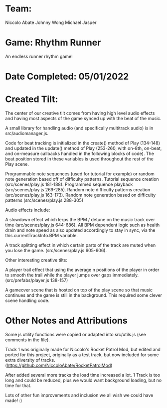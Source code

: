 # Team:
Niccolo Abate
Johnny Wong
Michael Jasper

# Game: Rhythm Runner
An endless runner rhythm game!

# Date Completed: 05/01/2022

# Created Tilt:
The center of our creative tilt comes from having high level audio effects and having most aspects of the game synced up with the beat of the music.

A small library for handling audio (and specifically multitrack audio) is in src/audiomanager.js.

Code for beat tracking is initialized in the create() method of Play (134-148) and updated in the update() method of Play (253-260, with on-8th, on-beat, and on-measure callbacks handled in the following blocks of code). The beat position stored in these variables is used throughout the rest of the Play scene.

Programmable note sequences (used for tutorial for example) or random note generation based off of difficulty patterns. Tutorial sequence creation (src/scenes/play.js 181-188). Programmed sequence playback (src/scenes/play.js 269-285). Random note difficulty patterns creation (src/scenes/play.js 163-173). Random note generation based on difficulty patterns (src/scenes/play.js 288-305)

Audio effects include:

A slowdown effect which lerps the BPM / detune on the music track over time (src/scenes/play.js 644-686). All BPM dependent logic such as health drain and note speed as also updated accordingly to stay in sync, via the this.currentTrackInfo.BPM variable.

A track splitting effect in which certain parts of the track are muted when you lose the game. (src/scenes/play.js 605-606).

Other interesting creative tilts:

A player trail effect that using the average n positions of the player in order to smooth the trail while the player jumps over gaps immediately. (src/prefabs/player.js 138-157)

A gameover scene that is hosted on top of the play scene so that music continues and the game is still in the background. This required some clever scene handling code.

# Other Notes and Attributions
Some js utility functions were copied or adapted into src/utils.js (see comments in the file).

Track 1 was originally made for Niccolo's Rocket Patrol Mod, but edited and ported for this project, originally as a test track, but now included for some extra diversity of tracks. (https://github.com/NiccoloAbate/RocketPatrolMod)

After added several more tracks the load time increased a lot. 1 Track is too long and could be reduced, plus we would want background loading, but no time for that.

Lots of other fun improvements and inclusion we all wish we could have made! :)

